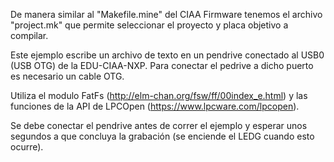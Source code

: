 De manera similar al "Makefile.mine" del CIAA Firmware tenemos el archivo 
"project.mk" que permite seleccionar el proyecto y placa objetivo a compilar.

Este ejemplo escribe un archivo de texto en un pendrive conectado al USB0 
(USB OTG) de la EDU-CIAA-NXP. Para conectar el pedrive a dicho puerto es 
necesario un cable OTG.

Utiliza el modulo FatFs (http://elm-chan.org/fsw/ff/00index_e.html) y las
funciones de la API de LPCOpen (https://www.lpcware.com/lpcopen).

Se debe conectar el pendrive antes de correr el ejemplo y esperar unos 
segundos a que concluya la grabación (se enciende el LEDG cuando esto ocurre).
